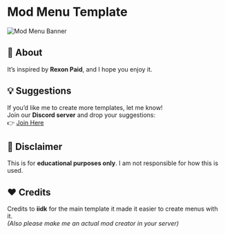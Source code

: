# Mod Menu Template  

![Mod Menu Banner](https://media.discordapp.net/attachments/1345742664355680547/1347901197641584681/image.png?ex=67cd8250&is=67cc30d0&hm=d26ab2243d38f3cbaff68bf75f26114419f27f9b1eb5d52babb1b26dc98eb355&=&format=webp&quality=lossless&width=581&height=648)  

## 🚀 About  
It’s inspired by **Rexon Paid**, and I hope you enjoy it.  

## 💡 Suggestions  
If you’d like me to create more templates, let me know!  
Join our **Discord server** and drop your suggestions:  
👉 [Join Here](https://discord.gg/KXABTbrQx2)  

## 📜 Disclaimer  
This is for **educational purposes only**. I am not responsible for how this is used.  

## ❤️ Credits  
Credits to **iidk** for the main template it made it easier to create menus with it.  
*(Also please make me an actual mod creator in your server)*  
